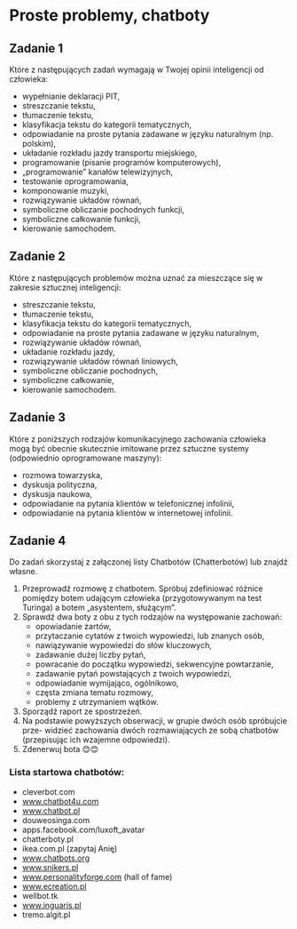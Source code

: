 # Proste problemy, chatboty

## Zadanie 1

Które z następujących zadań wymagają w Twojej opinii inteligencji od człowieka:

- wypełnianie deklaracji PIT,
- streszczanie tekstu,
- tłumaczenie tekstu,
- klasyfikacja tekstu do kategorii tematycznych,
- odpowiadanie na proste pytania zadawane w języku naturalnym (np. polskim),
- układanie rozkładu jazdy transportu miejskiego,
- programowanie (pisanie programów komputerowych),
- „programowanie” kanałów telewizyjnych,
- testowanie oprogramowania,
- komponowanie muzyki,
- rozwiązywanie układów równań,
- symboliczne obliczanie pochodnych funkcji,
- symboliczne całkowanie funkcji,
- kierowanie samochodem.

## Zadanie 2

Które z następujących problemów można uznać za mieszczące się w zakresie sztucznej inteligencji:

- streszczanie tekstu,
- tłumaczenie tekstu,
- klasyfikacja tekstu do kategorii tematycznych,
- odpowiadanie na proste pytania zadawane w języku naturalnym,
- rozwiązywanie układów równań,
- układanie rozkładu jazdy,
- rozwiązywanie układów równań liniowych,
- symboliczne obliczanie pochodnych,
- symboliczne całkowanie,
- kierowanie samochodem.

## Zadanie 3

Które z poniższych rodzajów komunikacyjnego zachowania człowieka mogą być obecnie skutecznie imitowane przez sztuczne systemy (odpowiednio oprogramowane maszyny):

- rozmowa towarzyska,
- dyskusja polityczna,
- dyskusja naukowa,
- odpowiadanie na pytania klientów w telefonicznej infolinii,
- odpowiadanie na pytania klientów w internetowej infolinii.

## Zadanie 4

Do zadań skorzystaj z załączonej listy Chatbotów (Chatterbotów) lub znajdź własne.

1. Przeprowadź rozmowę z chatbotem. Spróbuj zdefiniować różnice pomiędzy botem udającym człowieka (przygotowywanym na test Turinga) a botem „asystentem, służącym”.
2. Sprawdź dwa boty z obu z tych rodzajów na występowanie zachowań:
   - opowiadanie żartów,
   - przytaczanie cytatów z twoich wypowiedzi, lub znanych osób,
   - nawiązywanie wypowiedzi do słów kluczowych,
   - zadawanie dużej liczby pytań,
   - powracanie do początku wypowiedzi, sekwencyjne powtarzanie,
   - zadawanie pytań powstających z twoich wypowiedzi,
   - odpowiadanie wymijająco, ogólnikowo,
   - częsta zmiana tematu rozmowy,
   - problemy z utrzymaniem wątków.
3. Sporządź raport ze spostrzeżeń.
4. Na podstawie powyższych obserwacji, w grupie dwóch osób spróbujcie prze-
   widzieć zachowania dwóch rozmawiających ze sobą chatbotów (przepisując ich
   wzajemne odpowiedzi).
5. Zdenerwuj bota 😊😊

### Lista startowa chatbotów:

- cleverbot.com
- www.chatbot4u.com
- www.chatbot.pl
- douweosinga.com
- apps.facebook.com/luxoft_avatar
- chatterboty.pl
- ikea.com.pl (zapytaj Anię)
- www.chatbots.org
- www.snikers.pl
- www.personalityforge.com (hall of fame)
- www.ecreation.pl
- wellbot.tk
- www.inguaris.pl
- tremo.algit.pl

